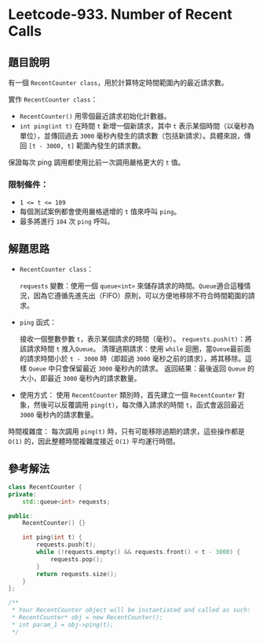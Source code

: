 
# Leetcode-933. Number of Recent Calls
## 題目說明
有一個 `RecentCounter class`，用於計算特定時間範圍內的最近請求數。

實作 `RecentCounter class`：

- `RecentCounter()` 用零個最近請求初始化計數器。
- `int ping(int t)` 在時間 `t` 新增一個新請求，其中 `t` 表示某個時間（以毫秒為單位），並傳回過去 `3000` 毫秒內發生的請求數（包括新請求）。具體來說，傳回 `[t - 3000, t]` 範圍內發生的請求數。

保證每次 ping 調用都使用比前一次調用嚴格更大的 `t` 值。

### 限制條件：
- `1 <= t <= 109`
- 每個測試案例都會使用嚴格遞增的 `t` 值來呼叫 `ping`。
- 最多將進行 `104` 次 `ping` 呼叫。
## 解題思路
- `RecentCounter class`：

    `requests` 變數：使用一個 `queue<int>` 來儲存請求的時間。`Queue`適合這種情況，因為它遵循先進先出（FIFO）原則，可以方便地移除不符合時間範圍的請求。
- `ping` 函式：

    接收一個整數參數 `t`，表示某個請求的時間（毫秒）。
    `requests.push(t)`：將該請求時間 `t` 推入`Queue`。
    清理過期請求：使用 `while` 迴圈，當`Queue`最前面的請求時間小於 `t - 3000` 時（即超過 `3000` 毫秒之前的請求），將其移除。這樣 `Queue` 中只會保留最近 `3000` 毫秒內的請求。
    返回結果：最後返回 `Queue` 的大小，即最近 `3000` 毫秒內的請求數量。
- 使用方式：
    使用 `RecentCounter` 類別時，首先建立一個 `RecentCounter` 對象，然後可以反覆調用 `ping(t)`，每次傳入請求的時間 `t`，函式會返回最近 `3000` 毫秒內的請求數量。
    
時間複雜度：
每次調用 `ping(t)` 時，只有可能移除過期的請求，這些操作都是 `O(1)` 的，因此整體時間複雜度接近 `O(1)` 平均運行時間。
## 參考解法
```cpp title="C++" showLineNumbers
class RecentCounter {
private:
    std::queue<int> requests;

public:
    RecentCounter() {}

    int ping(int t) {
        requests.push(t);
        while (!requests.empty() && requests.front() < t - 3000) {
            requests.pop();
        }
        return requests.size();
    }
};

/**
 * Your RecentCounter object will be instantiated and called as such:
 * RecentCounter* obj = new RecentCounter();
 * int param_1 = obj->ping(t);
 */
```
